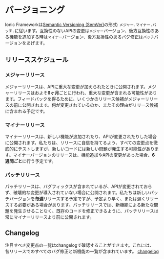 # バージョニング

<!-- TOC goes here -->

Ionic Frameworkは<a href="https://semver.org/" target="_blank">Semantic Versioning (SemVer)</a>の形式: <code>メジャー.マイナー.パッチ.</code>に従います。互換性のないAPIの変更は<code>メジャー</code>バージョン、後方互換性のある機能を追加する時は<code>マイナー</code>バージョン、後方互換性のあるバグ修正は<code>パッチ</code>バージョンをあげます。

## リリーススケジュール

### メジャーリリース

メジャーリリースは、APIに重大な変更が加えられたときに公開されます。メジャーリリースはおよそ**6ヶ月**ごとに行われ、重大な変更が含まれる可能性があります。フィードバックを得るために、いくつかのリリース候補がメジャーリリースの前に公開されます。何が変更されているのか、またその理由がリリース候補に含まれる予定です。

### マイナーリリース

マイナーリリースは、新しい機能が追加されたり、APIが変更されたりした場合に公開されます。私たちは、リリースに自信を持てるよう、すべての変更点を徹底的にテストしますが、新しいコードには新しい問題が発生する可能性があります。マイナーバージョンのリリースは、機能追加やAPIの変更があった場合、**6週間ごと**に行う予定です。

### パッチリリース

パッチリリースは、バグフィックスが含まれているが、APIが変更されておらず、破壊的な変更が導入されていない場合に公開されます。私たちは新しいパッチバージョンを**毎週**リリースする予定ですが、予定より早く、または遅くリリースする必要がある場合があります。パッチリリースでは、新機能による新たな問題を発生させることなく、既存のコードを修正できるように、パッチリリースは常にマイナーリリースより前に公開されます。

## Changelog

注目すべき変更点の一覧はchangelogで確認することができます。これには、
各リリースでのすべてのバグ修正と新機能の一覧が含まれています。
<a href="https://github.com/ionic-team/ionic/blob/master/CHANGELOG.md" target="_blank">changelog</a>
